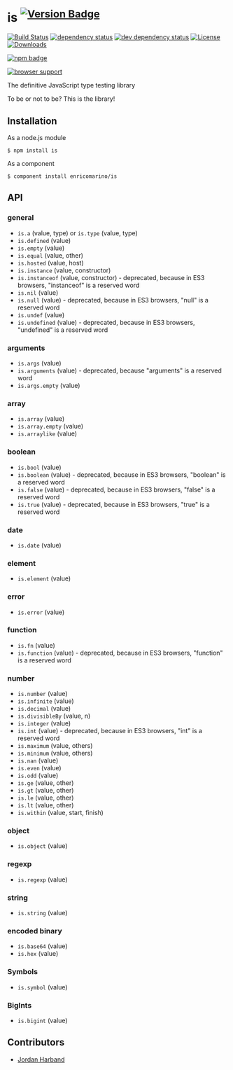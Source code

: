 # is <sup>[![Version Badge][npm-version-svg]][npm-url]</sup>

[![Build Status][travis-svg]][travis-url]
[![dependency status][deps-svg]][deps-url]
[![dev dependency status][dev-deps-svg]][dev-deps-url]
[![License][license-image]][license-url]
[![Downloads][downloads-image]][downloads-url]

[![npm badge][npm-badge-png]][npm-url]

[![browser support][testling-png]][testling-url]

The definitive JavaScript type testing library

To be or not to be? This is the library!

## Installation

As a node.js module

```shell
$ npm install is
```

As a component
```shell
$ component install enricomarino/is
```

## API

### general

 - ``is.a`` (value, type) or ``is.type`` (value, type)
 - ``is.defined`` (value)
 - ``is.empty`` (value)
 - ``is.equal`` (value, other)
 - ``is.hosted`` (value, host)
 - ``is.instance`` (value, constructor)
 - ``is.instanceof`` (value, constructor) - deprecated, because in ES3 browsers, "instanceof" is a reserved word
 - ``is.nil`` (value)
 - ``is.null`` (value) - deprecated, because in ES3 browsers, "null" is a reserved word
 - ``is.undef`` (value)
 - ``is.undefined`` (value) - deprecated, because in ES3 browsers, "undefined" is a reserved word

### arguments

 - ``is.args`` (value)
 - ``is.arguments`` (value) - deprecated, because "arguments" is a reserved word
 - ``is.args.empty`` (value)

### array

 - ``is.array`` (value)
 - ``is.array.empty`` (value)
 - ``is.arraylike`` (value)

### boolean

 - ``is.bool`` (value)
 - ``is.boolean`` (value) - deprecated, because in ES3 browsers, "boolean" is a reserved word
 - ``is.false`` (value) - deprecated, because in ES3 browsers, "false" is a reserved word
 - ``is.true`` (value) - deprecated, because in ES3 browsers, "true" is a reserved word

### date

 - ``is.date`` (value)

### element

 - ``is.element`` (value)

### error

 - ``is.error`` (value)

### function

 - ``is.fn`` (value)
 - ``is.function`` (value) - deprecated, because in ES3 browsers, "function" is a reserved word

### number

 - ``is.number`` (value)
 - ``is.infinite`` (value)
 - ``is.decimal`` (value)
 - ``is.divisibleBy`` (value, n)
 - ``is.integer`` (value)
 - ``is.int`` (value) - deprecated, because in ES3 browsers, "int" is a reserved word
 - ``is.maximum`` (value, others)
 - ``is.minimum`` (value, others)
 - ``is.nan`` (value)
 - ``is.even`` (value)
 - ``is.odd`` (value)
 - ``is.ge`` (value, other)
 - ``is.gt`` (value, other)
 - ``is.le`` (value, other)
 - ``is.lt`` (value, other)
 - ``is.within`` (value, start, finish)

### object

 - ``is.object`` (value)

### regexp

 - ``is.regexp`` (value)

### string

 - ``is.string`` (value)

### encoded binary

 - ``is.base64`` (value)
 - ``is.hex`` (value)

### Symbols
 - ``is.symbol`` (value)

### BigInts
 - ``is.bigint`` (value)

## Contributors

- [Jordan Harband](https://github.com/ljharb)

[npm-url]: https://npmjs.org/package/is
[npm-version-svg]: http://versionbadg.es/enricomarino/is.svg
[travis-svg]: https://travis-ci.org/enricomarino/is.svg
[travis-url]: https://travis-ci.org/enricomarino/is
[deps-svg]: https://david-dm.org/enricomarino/is.svg
[deps-url]: https://david-dm.org/enricomarino/is
[dev-deps-svg]: https://david-dm.org/enricomarino/is/dev-status.svg
[dev-deps-url]: https://david-dm.org/enricomarino/is#info=devDependencies
[testling-png]: https://ci.testling.com/enricomarino/is.png
[testling-url]: https://ci.testling.com/enricomarino/is
[npm-badge-png]: https://nodei.co/npm/is.png?downloads=true&stars=true
[license-image]: http://img.shields.io/npm/l/is.svg
[license-url]: LICENSE.md
[downloads-image]: http://img.shields.io/npm/dm/is.svg
[downloads-url]: http://npm-stat.com/charts.html?package=is
